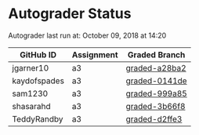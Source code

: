 # Autograder Status
Autograder last run at: October 09, 2018 at 14:20

| GitHub ID | Assignment | Graded Branch |
|-----------|------------|---------------|
| jgarner10 | a3 | [graded-a28ba2](https://github.com/Fall2018COMP401-001/a3-jgarner10/tree/graded-a28ba2) | 
| kaydofspades | a3 | [graded-0141de](https://github.com/Fall2018COMP401-001/a3-kaydofspades/tree/graded-0141de) | 
| sam1230 | a3 | [graded-999a85](https://github.com/Fall2018COMP401-001/a3-sam1230/tree/graded-999a85) | 
| shasarahd | a3 | [graded-3b66f8](https://github.com/Fall2018COMP401-001/a3-shasarahd/tree/graded-3b66f8) | 
| TeddyRandby | a3 | [graded-d2ffe3](https://github.com/Fall2018COMP401-001/a3-TeddyRandby/tree/graded-d2ffe3) | 

